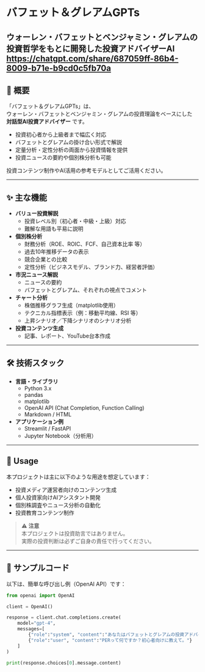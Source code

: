 # バフェット＆グレアムGPTs

**ウォーレン・バフェットとベンジャミン・グレアムの投資哲学をもとに開発した投資アドバイザーAI**
https://chatgpt.com/share/687059ff-86b4-8009-b71e-b9cd0c5fb70a
---

## 📖 概要

「バフェット＆グレアムGPTs」は、  
ウォーレン・バフェットとベンジャミン・グレアムの投資理論をベースにした  
**対話型AI投資アドバイザー** です。

- 投資初心者から上級者まで幅広く対応
- バフェットとグレアムの掛け合い形式で解説
- 定量分析・定性分析の両面から投資情報を提供
- 投資ニュースの要約や個別株分析も可能

投資コンテンツ制作やAI活用の参考モデルとしてご活用ください。

---

## ✨ 主な機能

- **バリュー投資解説**  
    - 投資レベル別（初心者・中級・上級）対応
    - 難解な用語も平易に説明
- **個別株分析**
    - 財務分析（ROE、ROIC、FCF、自己資本比率 等）
    - 過去10年推移データの表示
    - 競合企業との比較
    - 定性分析（ビジネスモデル、ブランド力、経営者評価）
- **市況ニュース解説**
    - ニュースの要約
    - バフェットとグレアム、それぞれの視点でコメント
- **チャート分析**
    - 株価推移グラフ生成（matplotlib使用）
    - テクニカル指標表示（例：移動平均線、RSI 等）
    - 上昇シナリオ／下降シナリオのシナリオ分析
- **投資コンテンツ生成**
    - 記事、レポート、YouTube台本作成

---

## 🛠️ 技術スタック

- **言語・ライブラリ**
    - Python 3.x
    - pandas
    - matplotlib
    - OpenAI API (Chat Completion, Function Calling)
    - Markdown / HTML
- **アプリケーション例**
    - Streamlit / FastAPI
    - Jupyter Notebook（分析用）

---

## 🚀 Usage

本プロジェクトは主に以下のような用途を想定しています：

- 投資メディア運営者向けのコンテンツ生成
- 個人投資家向けAIアシスタント開発
- 個別株調査やニュース分析の自動化
- 投資教育コンテンツ制作

> ⚠ **注意**  
> 本プロジェクトは投資助言ではありません。  
> 実際の投資判断は必ずご自身の責任で行ってください。

---

## 🔧 サンプルコード

以下は、簡単な呼び出し例（OpenAI API）です：

```python
from openai import OpenAI

client = OpenAI()

response = client.chat.completions.create(
    model="gpt-4",
    messages=[
        {"role":"system", "content":"あなたはバフェットとグレアムの投資アドバイザーです。"},
        {"role":"user", "content":"PERって何ですか？初心者向けに教えて。"}
    ]
)

print(response.choices[0].message.content)

